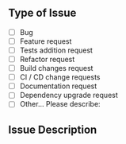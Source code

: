 ## Type of Issue
- [ ] Bug
- [ ] Feature request
- [ ] Tests addition request
- [ ] Refactor request
- [ ] Build changes request
- [ ] CI / CD change requests
- [ ] Documentation request
- [ ] Dependency upgrade request
- [ ] Other... Please describe:

## Issue Description